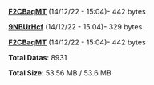 [**F2CBaqMT**](/data/F2CBaqMT.txt) (14/12/22 - 15:04)- 442 bytes

[**9NBUrHcf**](/data/9NBUrHcf.txt) (14/12/22 - 15:04)- 329 bytes

[**F2CBaqMT**](/data/F2CBaqMT.txt) (14/12/22 - 15:04)- 442 bytes

**Total Datas**: 8931

**Total Size**: 53.56 MB / 53.6 MB